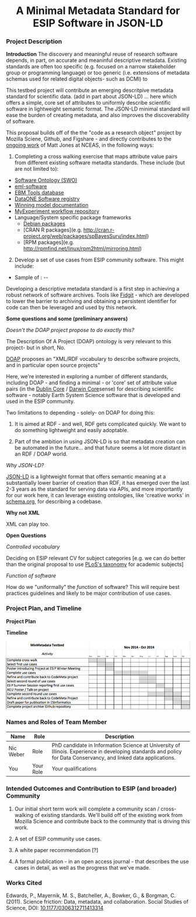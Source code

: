 
<center><h1>A Minimal Metadata Standard for ESIP Software in JSON-LD</h1></center>

### Project Description 

**Introduction**
The discovery and meaningful reuse of research software depends, in part, on accurate and meaninful descriptive metadata. Existing standards are often too specific (e.g. focused on a narrow stakeholder group or programming language) or too generic (i.e. extensions of metadata schemas used for related digital objects- such as DCMI) to 

This testbed project will contribute an emerging descritpive metadata standard for scientific data. (add in part about JSON-LD) ... here which offers a simple, core set of attributes to uniformly describe scientific software in lightweight semantic format. The JSON-LD minimal standard will ease the burden of creating metadata, and also improves the discoverability of software. 

This proposal builds off of the the "code as a research object" project by Mozilla Sciene, Github, and Figshare - and directly contributes to the [ongoing work](https://github.com/mbjones/codemeta) of Matt Jones at NCEAS, in the following ways:

1. Completing a cross walking exercise that maps attribute value pairs from different existing software metadta standards. These include (but are not limited to):
 
- [Software Ontology (SWO)](http://www.jbiomedsem.com/content/5/1/25)
- [eml-software](http://knb.ecoinformatics.org/sofwtare/eml)
- [EBM Tools database](http://www.ebmtools.org/)
- [DataONE Software registry](https://www.dataone.org/software-tools)
- [Winning model documentation](https://www.kaggle.com/wiki/WinningModelDocumentationTemplate)
- [MyExperiment workflow repository](http://www.myexperiment.org/)
- Language/System specific package frameworks
    - [Debian packages](http://www.fossology.org/projects/fossology/wiki/Debian_metadata)
    - [CRAN R packages](e.g. http://cran.r-project.org/web/packages/spBayesSurv/index.html)
    - [RPM packages](e.g. http://rpmfind.net/linux/rpm2html/mirroring.html)

2. Develop a set of use cases from ESIP community software. This might include:

- Sample of : -- 

Developing a descriptive metadata standard is a first step in achieving a robust network of software archives. Tools like [Fidgit](https://github.com/openjournals/fidgit) - which are developed to lower the barrier to archiving and obtaining a persistent identifier for code can then be leveraged and used by this network. 

**Some questions and some (preliminary answers)** 

*Doesn't the DOAP project propose to do exactly this?*

The Description Of A Project (DOAP) ontology is very relevant to this project- but in short, No. 

[DOAP](https://github.com/edumbill/doap) proposes an "XML/RDF vocabulary to describe software projects, and in particular open source projects" 

Here, we're interested in exploring a number of different standards, including DOAP - and finding a minimal - or 'core' set of attribute value pairs (in the [Dublin Core](http://dublincore.org/documents/dces/) / [Darwin Core](http://rs.tdwg.org/dwc/)sense) for describing scientific software - notably Earth System Science software that is developed and used in the ESIP community. 

Two limitations to depending - solely- on DOAP for doing this: 

1. It is aimed at RDF - and well, RDF gets complicated quickly. We want to do something lightweight and easily adoptable. 

2. Part of the ambition in using JSON-LD is so that metadata creation can be automated in the future... and that future seems a lot more distant in an RDF / DOAP world.  

*Why JSON-LD?*

[JSON-LD]() is a lightweight format that offers semantic meaning at a substantially lower barrier of creation than RDF, it has emerged over the last 2-3 years as the standard for serving data via APIs, and more importantly for our work here, it can leverage existing ontologies, like 'creative works' in [schema.org](http://schema.org/Code), for describing a codebase.

**Why not XML**

XML can play too. 

**Open Questions**
 
*Controlled vocabulary*

Deciding on ESIP relevant CV for subject categories [e.g. we can do better than the original proposal to use [PLoS's taxonomy](http://www.plosone.org/taxonomy) for academic subjects]
 
*Function of software*

How do we "uniformally"  the *function* of software? This will require best practices guidelines and likely to be major contribution of use cases. 

### Project Plan, and Timeline

**Project Plan** 


**Timeline**

![](https://raw.githubusercontent.com/nniiicc/ESIP_TestBed_CodeMinMeta/master/Images/Gantt-MinMeta.png)


### Names and Roles of Team Member

| Name | Role | Description |
|-----------|-----------|------------|
| Nic Weber | Role | PhD candidate in Information Science at University of Illinois. Experience in developing standards and policy for Data Conservancy, and linked data applications. |
| You  | Your Role | Your qualifications |

### Intended Outcomes and Contribution to ESIP (and broader) Community 

1. Our initial short term work will complete a community scan / cross-walking of existing standards. We'll build off of the existing work from Mozilla Science and contribute back to the community that is driving this work. 

2. A set of ESIP community use cases. 

3. A white paper recommendation [?]

4. A formal publication - in an open access journal - that describes the use cases in detail, as well as the progress that we've made. 


### Works Cited

Edwards, P., Mayernik, M. S., Batcheller, A., Bowker, G., & Borgman, C. (2011). Science friction: Data, metadata, and collaboration. Social Studies of Science, DOI: [10.1177/0306312711413314](http://sss.sagepub.com/content/early/2011/08/13/0306312711413314.abstract)  
